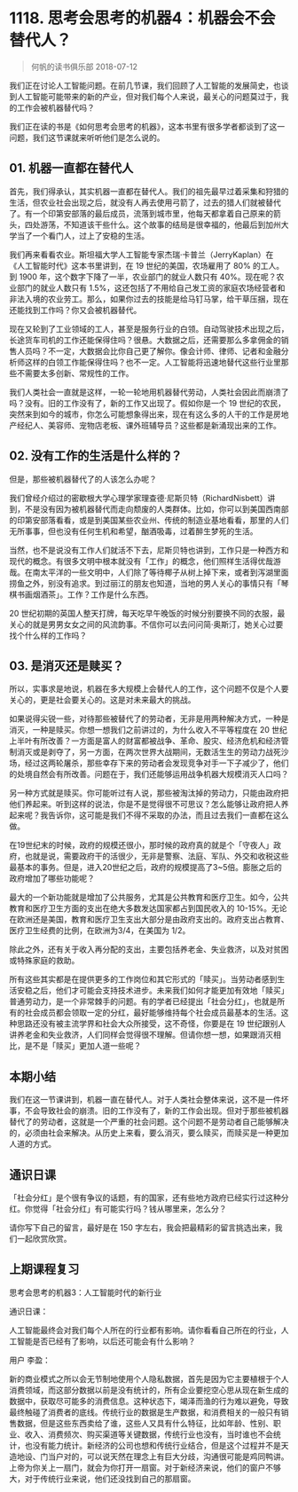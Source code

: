 # 1118. 思考会思考的机器4：机器会不会替代人？
> 何帆的读书俱乐部
2018-07-12

我们正在讨论人工智能问题。在前几节课，我们回顾了人工智能的发展简史，也谈到人工智能可能带来的新的产业，但对我们每个人来说，最关心的问题莫过于，我的工作会被机器替代吗？

我们正在读的书是《如何思考会思考的机器》，这本书里有很多学者都谈到了这一问题，我们这节课就来听听他们是怎么说的。

## 01. 机器一直都在替代人

首先，我们得承认，其实机器一直都在替代人。我们的祖先最早过着采集和狩猎的生活，但农业社会出现之后，就没有人再去使用弓箭了，过去的猎人们就被替代了。有一个印第安部落的最后成员，流落到城市里，他每天都拿着自己原来的箭头，四处游荡，不知道该干些什么。这个故事的结局是很幸福的，他最后到加州大学当了一个看门人，过上了安稳的生活。

我们再来看看农业。斯坦福大学人工智能专家杰瑞·卡普兰（JerryKaplan）在《人工智能时代》这本书里讲到，在 19 世纪的美国，农场雇用了 80% 的工人。到 1900 年，这个数字下降了一半，农业部门的就业人数只有 40%。现在呢？农业部门的就业人数只有 1.5%，这还包括了不用给自己发工资的家庭农场经营者和非法入境的农业劳工。那么，如果你过去的技能是给马钉马掌，给干草压捆，现在还能找到工作吗？你又会被机器替代。

现在又轮到了工业领域的工人，甚至是服务行业的白领。自动驾驶技术出现之后，长途货车司机的工作还能保得住吗？很悬。大数据之后，还需要那么多拿佣金的销售人员吗？不一定，大数据会比你自己更了解你。像会计师、律师、记者和金融分析师这样的白领工作能保得住吗？也不一定。人工智能将迅速地替代这些行业里那些不需要太多创新、常规性的工作。

我们人类社会一直就是这样，一轮一轮地用机器替代劳动，人类社会因此而崩溃了吗？没有。旧的工作没有了，新的工作又出现了。假如你是一个 19 世纪的农民，突然来到如今的城市，你怎么可能想象得出来，现在有这么多的人干的工作是房地产经纪人、美容师、宠物店老板、课外班辅导员？这些都是新涌现出来的工作。

## 02. 没有工作的生活是什么样的？

但是，那些被机器替代了的人该怎么办呢？

我们曾经介绍过的密歇根大学心理学家理查德·尼斯贝特（RichardNisbett）讲到，不是没有因为被机器替代而走向颓废的人类群体。比如，你可以到美国西南部的印第安部落看看，或是到美国某些农业州、传统的制造业基地看看，那里的人们无所事事，但也没有任何生机和希望，酗酒吸毒，过着醉生梦死的生活。

当然，也不是说没有工作人们就活不下去，尼斯贝特也讲到，工作只是一种西方和现代的概念。有很多文明中根本就没有「工作」的概念，他们照样生活得优哉游哉。在南太平洋的一些文明中，人们除了等待椰子从树上掉下来，或者到泻湖里面捞鱼之外，别没有追求。到过丽江的朋友也知道，当地的男人关心的事情只有「琴棋书画烟酒茶」。工作？工作是什么东西。

20 世纪初期的英国人整天打牌，每天吃早午晚饭的时候分别要换不同的衣服，最关心的就是男男女女之间的风流韵事。不信你可以去问问简·奥斯汀，她关心过要找个什么样的工作吗？

## 03. 是消灭还是赎买？

所以，实事求是地说，机器在多大规模上会替代人的工作，这个问题不仅是个人要关心的，更是社会要关心的。这是对未来最大的挑战。

如果说得尖锐一些，对待那些被替代了的劳动者，无非是用两种解决方式，一种是消灭，一种是赎买。你想一想我们之前讲过的，为什么收入不平等程度在 20 世纪上半叶有所改善？一方面是富人的财富都被战争、革命、股灾、经济危机和经济管制消灭或是剥夺了，另一方面，在两次世界大战期间，无数活生生的劳动力战死沙场，经过这两轮屠杀，那些幸存下来的劳动者会发现竞争对手一下子减少了，他们的处境自然会有所改善。问题在于，我们还能够运用战争机器大规模消灭人口吗？

另一种方式就是赎买。你可能听过有人说，那些被淘汰掉的劳动力，只能由政府把他们养起来。听到这样的说法，你是不是觉得很不可思议？怎么能够让政府把人养起来呢？我告诉你，这可能是我们不得不采取的办法，而且过去我们一直都在这么做。

在19世纪末的时候，政府的规模还很小，那时候的政府真的就是个「守夜人」政府，也就是说，需要政府干的活很少，无非是警察、法庭、军队、外交和收税这些最基本的事务。但是，进入20世纪之后，政府的规模提高了3~5倍。膨胀之后的政府增加了哪些功能呢？

最大的一个新功能就是增加了公共服务，尤其是公共教育和医疗卫生。如今，公共教育和医疗卫生方面的支出在绝大多数发达国家都占到国民收入的 10-15%。无论在欧洲还是美国，教育和医疗卫生支出大部分是由政府支出的。政府支出占教育、医疗卫生经费的比例，在欧洲为3/4，在美国为 1/2。

除此之外，还有关于收入再分配的支出，主要包括养老金、失业救济，以及对贫困或特殊家庭的救助。

所有这些其实都是在提供更多的工作岗位和其它形式的「赎买」。当劳动者感到生活安稳之后，他们才可能会支持技术进步。未来我们如何才能更加有效地「赎买」普通劳动力，是一个非常棘手的问题。有的学者已经提出「社会分红」，也就是所有的社会成员都会领取一定的分红，最好能够维持每个社会成员最基本的生活。这种思路还没有被主流学界和社会大众所接受，这不奇怪，你要是在 19 世纪跟别人讲养老金和失业救济，人们同样会觉得很不理解。但请你想一想，如果跟消灭相比，是不是「赎买」更加人道一些呢？

## 本期小结

我们在这一节课讲到，机器一直在替代人。对于人类社会整体来说，这不是一件坏事，不会导致社会的崩溃。旧的工作没有了，新的工作会出现。但对于那些被机器替代了的劳动者，这就是一个严重的社会问题。这个问题不是劳动者自己能够解决的，必须由社会来解决。从历史上来看，要么消灭，要么赎买，而赎买是一种更加人道的方式。

## 通识日课

「社会分红」是个很有争议的话题，有的国家，还有些地方政府已经实行过这种分红。你觉得「社会分红」有可能实行吗？钱从哪里来，怎么分？

请你写下自己的留言，最好是在 150 字左右，我会把最精彩的留言挑选出来，我们一起欣赏欣赏。

## 上期课程复习

思考会思考的机器3：人工智能时代的新行业

通识日课：

人工智能最终会对我们每个人所在的行业都有影响。请你看看自己所在的行业，人工智能是否已经有了影响，以后还可能会有什么影响？

用户 李盈：

新的商业模式之所以会无节制地使用个人隐私数据，首先是因为它主要植根于个人消费领域，而这部分数据以前是没有统计的，所有企业要挖空心思从现在新生成的数据中，获取尽可能多的消费信息。这种状态下，竭泽而渔的行为难以避免，导致最终触碰了消费者的底线。传统行业的数据是生产数据，和消费相关的一般只有销售数据，但是这些东西卖给了谁，这些人又具有什么特征，比如年龄、性别、职业、收入、消费频次、购买渠道等关键数据，传统行业也没有，当时谁也不会统计，也没有能力统计。新经济的公司也想和传统行业结合，但是这个过程并不是天造地设、门当户对的，可以说天然在理念上有巨大分歧，沟通很可能是鸡同鸭讲。上帝为你关上一扇门，就会为你打开一扇窗。对于新经济来说，他们的窗户不够大，对于传统行业来说，他们还没找到自己的那扇窗。

